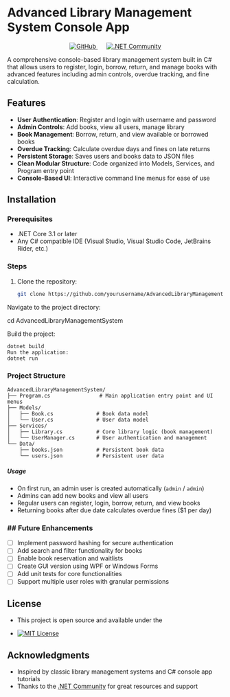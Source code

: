 # Advanced Library Management System Console App
<div align="center">

  <a href="https://github.com/Mostafa-SAID7" target="_blank" style="margin-right: 10px;">
    <img src="https://img.shields.io/badge/GitHub-@Mostafa--SAID7-181717?style=for-the-badge&logo=github&logoColor=white" alt="GitHub"/>
  </a>

  <a href="https://dotnet.microsoft.com/community" target="_blank" style="margin-left: 10px;">
    <img src="https://img.shields.io/badge/.NET-Community-512BD4?style=for-the-badge&logo=.net&logoColor=white" alt=".NET Community"/>
  </a>

</div>

A comprehensive console-based library management system built in C# that allows users to register, login, borrow, return, and manage books with advanced features including admin controls, overdue tracking, and fine calculation.

## Features

- **User Authentication**: Register and login with username and password  
- **Admin Controls**: Add books, view all users, manage library  
- **Book Management**: Borrow, return, and view available or borrowed books  
- **Overdue Tracking**: Calculate overdue days and fines on late returns  
- **Persistent Storage**: Saves users and books data to JSON files  
- **Clean Modular Structure**: Code organized into Models, Services, and Program entry point  
- **Console-Based UI**: Interactive command line menus for ease of use  

## Installation

### Prerequisites
- .NET Core 3.1 or later
- Any C# compatible IDE (Visual Studio, Visual Studio Code, JetBrains Rider, etc.)

### Steps
1. Clone the repository:
   ```bash
   git clone https://github.com/yourusername/AdvancedLibraryManagementSystem.git
Navigate to the project directory:

cd AdvancedLibraryManagementSystem

Build the project:
```
dotnet build
Run the application:
dotnet run
```
### Project Structure
```
AdvancedLibraryManagementSystem/
├── Program.cs                # Main application entry point and UI menus
├── Models/
│   ├── Book.cs              # Book data model
│   └── User.cs              # User data model
├── Services/
│   ├── Library.cs           # Core library logic (book management)
│   └── UserManager.cs       # User authentication and management
└── Data/
    ├── books.json           # Persistent book data
    └── users.json           # Persistent user data
```
##### Usage

- On first run, an admin user is created automatically (`admin` / `admin`)  
- Admins can add new books and view all users  
- Regular users can register, login, borrow, return, and view books  
- Returning books after due date calculates overdue fines ($1 per day)  


### ## Future Enhancements

- [ ] Implement password hashing for secure authentication  
- [ ] Add search and filter functionality for books  
- [ ] Enable book reservation and waitlists  
- [ ] Create GUI version using WPF or Windows Forms  
- [ ] Add unit tests for core functionalities  
- [ ] Support multiple user roles with granular permissions  

## License

- This project is open source and available under the  

- <a href="LICENSE" target="_blank" rel="noopener noreferrer">
  <img src="https://img.shields.io/badge/License-MIT-green?style=for-the-badge&logo=opensourceinitiative&logoColor=white" alt="MIT License"/>
</a>

## Acknowledgments

- Inspired by classic library management systems and C# console app tutorials  
- Thanks to the [.NET Community](https://dotnet.microsoft.com/community) for great resources and support  
